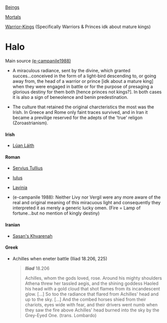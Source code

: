 

[Beings](pie-beings.md)

[Mortals](pie-mortals-humans-people.md)

[Warrior-Kings](pie-kings-rulers.md) (Specifically Warriors & Princes idk about mature kings)

# Halo

Main source [(e-campanile1988)]((e-campanile1988).md)

- A miraculous radiance, sent by the divine, which granted succes...conceived in the form of a light-bird descending to, or going away from, the head of a warrior or prince [idk about a mature king] when they were engaged in battle or for the purpose of presaging a glorious destiny for them both [hence princes not kings?]. In both cases it is also a sign of beneolence and benin predestination.

- The culture that retained the original charcteristics the most was the Irish. In Greece and Rome only faint traces survived, and in Iran it became a previlige reserved for the adepts of the 'true' religon (Zoroastrianism).

#### Irish

- [Lúan Láith](luan-laith.md)

#### Roman

- [Servius Tullius](servius-tullius.md)

- [Iulus](iulus.md)

- [Lavinia](lavinia.md)

- (e-campanile 1988): Neither Livy nor Vergil were any more aware of the real and original meaning of this miracuous light and consequently they interpreted it as merely a generic lucky omen. (Fire = Lamp of fortune...but no mention of kingly destiny)

#### Iranian

- [Sasan's Khvarenah](khvarenah.md)

#### Greek

- Achilles when eneter battle (Iliad 18.206, 225)
  
  > ***Iliad*** 18.206
  > 
  > Achilles, whom the gods loved, rose. Around his mighty shoulders Athena threw her tassled aegis, and the shining goddess Haoled his head with a gold cloud that shot flames from its incandescent glow. [...] So too the radiance that flared from Achilles' head and up to the sky. [...] And the combed horses shied from their chariots, eyes wide with fear, and their drivers went numb when they saw the fire above Achilles' head burned into the sky by the Grey-Eyed One. (trans. Lombardo)
